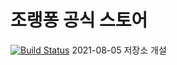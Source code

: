 # 조랭퐁 공식 스토어
[![Build Status](https://travis-ci.com/JoraengPong-Site-Project/official-store.svg?token=SVSVBRsDJvzJrFif5ad4&branch=main)](https://travis-ci.com/JoraengPong-Site-Project/official-store)
2021-08-05 저장소 개설
